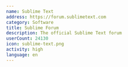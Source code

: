 ```yaml
---
name: Sublime Text
address: https://forum.sublimetext.com
category: Software
title: Sublime Forum
description: The official Sublime Text forum
userCount: 24130
icon: sublime-text.png
activity: high
language: en
---
```

